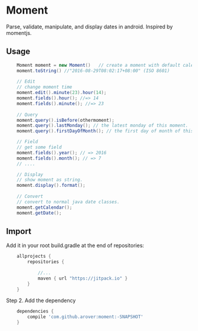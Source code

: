 # Moment
Parse, validate, manipulate, and display dates in android. Inspired by momentjs.
## Usage
```java
    Moment moment = new Moment()   // create a moment with default calendar instance.
    moment.toString() //"2016-08-29T08:02:17+08:00" (ISO 8601)
    
    // Edit
    // change moment time
    moment.edit().minute(23).hour(14);
    moment.fields().hour(); //=> 14
    moment.fields().minute(); //=> 23
        
    // Query
    moment.query().isBefore(othermoment);
    moment.query().lastMonday(); // the latest monday of this moment.
    moment.query().firstDayOfMonth(); // the first day of month of this moment.

    // Field
    // get some field
    moment.fields().year(); // => 2016
    moment.fields().month(); // => 7
    // ....

    // Display
    // show moment as string.
    moment.display().format();
    
    // Convert
    // convert to normal java date classes.
    moment.getCalendar();
    moment.getDate();

```
## Import
Add it in your root build.gradle at the end of repositories:
```groovy
    allprojects {
        repositories {
        
            //...
            maven { url "https://jitpack.io" }
        }
    }
```
Step 2. Add the dependency
```groovy
    dependencies {
        compile 'com.github.arover:moment:-SNAPSHOT'
    }
```
